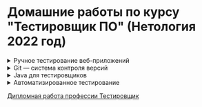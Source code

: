 # Домашние работы по курсу "Тестировщик ПО" (Нетология 2022 год)

<details>
   <summary>Ручное тестирование веб-приложений</summary>

1. Введение в тестирование ПО. Методы и виды тестирования 
2. Основы клиент-серверного взаимодействия
3. Тестирование ПО. Тест-дизайн
4. Артефакты тестирования. Дефекты
5. Артефакты тестирования. Тестовая документация
6. Инструменты тестирования для работы с документацией
7. Инструменты тестирования. Клиент-Сервер
8. Жизненный цикл разработки ПО. Гибкие методологии разработки ПО
9. [Курсовая работа по модулю](https://github.com/Ekaterina-Isabel/manual_testing_of_web_applications_Coursework)
</details>

<details>
   <summary>Git — система контроля версий</summary>

1. Внедрение системы контроля версий Git & GitHub
   [Самостоятельное задание](https://github.com/Ekaterina-Isabel/NeuroStartUp)
   [Задача 1](https://github.com/Ekaterina-Isabel/1.2.Site-For-Import)
   [Задача 2](https://github.com/Ekaterina-Isabel/git-homeworks-neuro)
2. История работы и ветки в Git & GitHub
   [Задача 1](https://github.com/Ekaterina-Isabel/feature-code-documentation)
   [Задача 2, 3](https://github.com/Ekaterina-Isabel/git-homeworks-neuro-merge)
3. Командная работа в Git & GitHub
   [Задача 1, 2](https://github.com/Ekaterina-Isabel/git-homeworks-neuro-fork)
   [Задача 2](https://github.com/netology-code/git-homeworks-neuro-issues/issues)
   [Задача 3](https://github.com/Ekaterina-Isabel/git-homeworks-neuro-pr)
</details>

<details>
   <summary>Java для тестировщиков</summary>

1. Введение в Java
   [Задача 1](https://github.com/Ekaterina-Isabel/recipe)
2. [Карта компетенций по модулю “Java для тестировщиков”](https://docs.google.com/spreadsheets/d/13ahjFk_fpxNPdf323qco7uqzU1utPvX_OgXqx_6EY_E/edit#gid=1661105491)
3. Примитивные типы данных, условные операторы, выход за границы типов и погрешность вычислений
   [Задача 1](https://github.com/Ekaterina-Isabel/1.2.-miles), 
   [Задача 2](https://github.com/Ekaterina-Isabel/1.2.-Get_a_ruble_for_every_100)
4. Testability, авто-тесты, введение в ООП: объекты и методы
   [Задача 1](https://github.com/Ekaterina-Isabel/1.3.-Miles_modernization), 
   [Задача 2](https://github.com/Ekaterina-Isabel/1.3.-Body_Mass_Index), 
   [Задача 3](https://github.com/Ekaterina-Isabel/1.3.-Credit_calculator)
5. Система сборки Maven, управление зависимостями, авто-тесты на JUnit5
   [Задача 1](https://github.com/Ekaterina-Isabel/1.4.-BonusService), 
   [Задача 2](https://github.com/Ekaterina-Isabel/1.4.-Logs)
6. Циклы, параметризованные тесты и аннотации (часть 1)
   [Задача 1](https://github.com/Ekaterina-Isabel/1.5.-SQR)
7. Циклы, параметризованные тесты и аннотации (часть 2)
   [Задача 1](https://github.com/Ekaterina-Isabel/1.6.-Statistics), 
   [Задача 2](https://github.com/Ekaterina-Isabel/1.6.-CsvFileSource)
8. Выстраивание процесса непрерывной интеграции (CI): Github Actions. Покрытие кода с JaCoCo, статический анализ кода: CheckStyle, SpotBugs
   [Задача 1, 2, 3](https://github.com/Ekaterina-Isabel/1.7.-CheckStyle_and_MavenPlugin), 
9. Объектно-ориентированное программирование и проектирование
   [Задача 1](https://github.com/Ekaterina-Isabel/10.-Radio)
10. Объектно-ориентированное программирование: ключевые принципы
   [Задача 1](https://github.com/Ekaterina-Isabel/1.8.-API)
11. Объекты с внутренним состоянием, управление состоянием при тестировании
   [Задача 1, 2](https://github.com/Ekaterina-Isabel/10.-Radio/pull/2)
12. Композиция и зависимость объектов. Mockito при создании авто-тестов
   [Задача 1, 2](https://github.com/Ekaterina-Isabel/11.-Poster_manager)
13. Наследование и расширяемость систем. Проблемы наследования
   [Задача 1, 2](https://github.com/Ekaterina-Isabel/Product_Manager)
14. Исключительные ситуации и их обработка. Тестирование исключений
   [Задача 1, 2](https://github.com/Ekaterina-Isabel/13.-NotFoundException)
15. Интерфейсы для организации малой связности. Обобщённое программирование (Generics)
   [Задача 1](https://github.com/Ekaterina-Isabel/14.-Ticket_Search)
16. Collections Framework. CRUD и тестирование систем, управляющих набором объектов
   [Задача 1, 2](https://github.com/Ekaterina-Isabel/15.-Tournament)
</details>

<details>
   <summary>Автоматизированное тестирование</summary>

1. Основы автоматизации 
   [Задача 1, 2](https://github.com/Ekaterina-Isabel/CashbackHacker)
2. Тестирование API. CI 
   [Задача 1, 2](https://github.com/Ekaterina-Isabel/2._AppVeyor), 
   [Задача 3](https://github.com/Ekaterina-Isabel/2._PostmanEcho/tree/master)
3. Тестирование веб-интерфейсов, Selenium и Selenide 
   [Задача 1, 2](https://github.com/Ekaterina-Isabel/3._Card_order)
4. Selenide 
   [Задача 1, 2](https://github.com/Ekaterina-Isabel/4._Card_delivery_order)
5. Patterns 
   [Задача 1](https://github.com/Ekaterina-Isabel/5._Patterns), 
   [Задача 2]()
6. Behaviour Driven Development 
   [Лекция](https://github.com/Ekaterina-Isabel/BDD_lesson), 
   [Задача 1](https://github.com/Ekaterina-Isabel/7._Page_Objects)
7. Docker и Docker Compose 
   [Задача 1](https://github.com/Ekaterina-Isabel/8_PostgreSQL)
8. SQL 
   [Лекция](https://github.com/Ekaterina-Isabel/9._SQL_lesson), 
   [Задача 1](https://github.com/Ekaterina-Isabel/9._Deadline_coming_soon)
9. Репортинг: Report Portal 
   [Задача 1](https://github.com/Ekaterina-Isabel/5._Patterns)
10. Заключительная лекция 
   [Задача 1](https://github.com/Ekaterina-Isabel/10._Final_homework)
</details>

[Дипломная работа профессии Тестировщик](https://github.com/Ekaterina-Isabel/Diploma)
